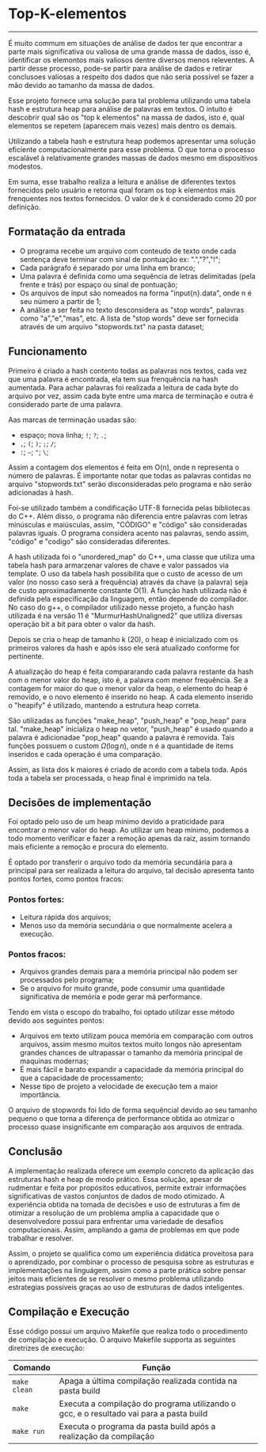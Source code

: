 # Top-K-elementos
---

É muito commum em situações de análise de dados ter que encontrar a parte mais significativa ou valiosa de uma grande massa de dados, isso é, identificar os elemontos mais valiosos dentre diversos menos releventes. A partir desse processo, pode-se partir para análise de dados e retirar conclusoes valiosas a respeito dos dados que não seria possível se fazer a mão devido ao tamanho da massa de dados.

Esse projeto fornece uma solução para tal problema utilizando uma tabela hash e estrutura heap para análise de palavras em textos. O intuito é descobrir qual são os "top k elementos" na massa de dados, isto é, qual elementos se repetem (aparecem mais vezes) mais dentro os demais.

Utilizando a tabela hash e estrutura heap podemos apresentar uma solução eficiente computacionalmente para esse problema. O que torna o processo escalável à relativamente grandes massas de dados mesmo em dispositivos modestos.

Em suma, esse trabalho realiza a leitura e análise de diferentes textos fornecidos pelo usuário e retorna qual foram os top k elementos mais frenquentes nos textos fornecidos. O valor de k é considerado como 20 por definição.

## Formatação da entrada

- O programa recebe um arquivo com conteudo de texto onde cada sentença deve terminar com sinal de pontuação ex: ".","?","!";
- Cada parágrafo é separado por uma linha em branco;
- Uma palavra é definida como uma sequência de letras delimitadas (pela frente e trás) por espaço ou sinal de pontuação;
- Os arquivos de input são nomeados na forma "input{n}.data", onde n é seu número a partir de 1;
- A análise a ser feita no texto desconsidera as "stop words", palavras como "a","e","mas", etc. A lista de "stop words" deve ser fornecida através de um arquivo "stopwords.txt" na pasta dataset;

## Funcionamento

Primeiro é criado a hash contento todas as palavras nos textos, cada vez que uma palavra é encontrada, ela tem sua frenquência na hash aumentada. Para achar palavras foi realizada a leitura de cada byte do arquivo por vez, assim cada byte entre uma marca de terminação e outra é considerado parte de uma palavra.

Aas marcas de terminação usadas são: 
- espaço; nova linha; ```!```; ```?```; ```.```;
- ```,```; ```(```; ```)```; ```;```; ```/```; 
- ```:```; ```—```; ```"```; ```\```;

Assim a contagem dos elementos é feita em O(n), onde n representa o número de palavras. É importante notar que todas as palavras contidas no arquivo "stopwords.txt" serão disconsideradas pelo programa e não serão adicionadas à hash.

Foi-se utilizado também a condificação UTF-8 fornecida pelas bibliotecas do C++. Além disso, o programa não diferencia entre palavras com letras minúsculas e maiúsculas, assim, "CÓDIGO" e "código" são consideradas palavras iguais. O programa considera acento nas palavras, sendo assim, "código" e "codigo" são consideradas diferentes.

A hash utilizada foi o "unordered_map" do C++, uma classe que utiliza uma tabela hash para armarzenar valores de chave e valor passados via template. O uso da tabela hash possibilita que o custo de acesso de um valor (no nosso caso será a frequência) através da chave (a palavra) seja de custo aproximadamente constante O(1). A função hash utilizada não é definida pela especificação da linguagem, então depende do compilador. No caso do g++, o compilador utilizado nesse projeto, a função hash utilizada é na versão 11 é "MurmurHashUnaligned2" que utiliza diversas operação bit a bit para obter o valor da hash.

Depois se cria o heap de tamanho k (20), o heap é inicializado com os primeiros valores da hash e após isso ele será atualizado conforme for pertinente.

A atualização do heap é feita compararando cada palavra restante da hash com o menor valor do heap, isto é, a palavra com menor frequência. Se a contagem for maior do que o menor valor da heap, o elemento do heap é removido, e o novo elemento é inserido no heap. A cada elemento inserido o "heapify" é utilizado, mantendo a estrutura heap correta.

São utilizadas as funções "make_heap", "push_heap" e "pop_heap" para tal. "make_heap" inicializa o heap no vetor, "push_heap" é usado quando a palavra é adicionadae "pop_heap" quando a palavra é removida. Tais funções possuem o custom $\Omega(\log{n})$, onde n é a quantidade de items inseridos e cada operação é uma comparação.

Assim, as lista dos k maiores é criado de acordo com a tabela toda. Após toda a tabela ser processada, o heap final é imprimido na tela.

## Decisões de implementação 

Foi optado pelo uso de um heap mínimo devido a praticidade para encontrar o menor valor do heap. Ao utilizar um heap mínimo, podemos a todo momento verificar e fazer a remoção apenas da raiz, assim tornando mais eficiente a remoção e procura do elemento.

É optado por transferir o arquivo todo da memória secundária para a principal para ser realizada a leitura do arquivo, tal decisão apresenta tanto pontos fortes, como pontos fracos:

### Pontos fortes:
- Leitura rápida dos arquivos;
- Menos uso da memória secundária o que normalmente acelera a execução.

### Pontos fracos:
- Arquivos grandes demais para a memória principal não podem ser processados pelo programa;
- Se o arquivo for muito grande, pode consumir uma quantidade significativa de memória e pode gerar má performance.

Tendo em vista o escopo do trabalho, foi optado utilizar esse método devido aos seguintes pontos:
- Arquivos em texto utilizam pouca memória em comparação com outros arquivos, assim mesmo muitos textos muito longos não apresentam grandes chances de ultrapassar o tamanho da memória principal de maquinas modernas;
- É mais fácil e barato expandir a capacidade da memória principal do que a capacidade de processamento;
- Nesse tipo de projeto a velocidade de execução tem a maior importância.

O arquivo de stopwords foi lido de forma sequêncial devido ao seu tamanho pequeno o que torna a diferença de performance obtida ao otmizar o processo quase insignificante em comparação aos arquivos de entrada.

## Conclusão

A implementação realizada oferece um exemplo concreto da aplicação das estruturas hash e heap de modo prático. Essa solução, apesar de rudmentar e feita por propósitos educativos, permite extrair informações significativas de vastos conjuntos de dados de modo otimizado.
A experiência obtida na tomada de decisões e uso de estruturas a fim de otimizar a resolução de um problema amplia a capacidade que o desenvolvedore possui para enfrentar uma variedade de desafios computacionais. Assim, ampliando a gama de problemas em que pode trabalhar e resolver.

Assim, o projeto se qualifica como um experiência didática proveitosa para o aprendizado, por combinar o processo de pesquisa sobre as estruturas e implementações na linguágem, assim como a parte prática sobre pensar jeitos mais eficientes de se resolver o mesmo problema utilizando estrategias possíveis graças ao uso de estruturas de dados inteligentes.

## Compilação e Execução

Esse código possui um arquivo Makefile que realiza todo o procedimento de compilação e execução.
O arquivo Makefile supporta as seguintes diretrizes de execução:


| Comando                |  Função                                                                                           |                     
| -----------------------| ------------------------------------------------------------------------------------------------- |
|  `make clean`          | Apaga a última compilação realizada contida na pasta build                                        |
|  `make`                | Executa a compilação do programa utilizando o gcc, e o resultado vai para a pasta build           |
|  `make run`            | Executa o programa da pasta build após a realização da compilação                                 |
